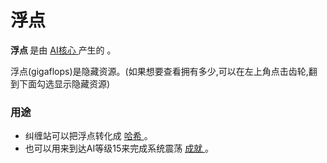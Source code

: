# 浮点

  <p>
    <strong>
          浮点
    </strong>
        是由
      <a href="?file=001-猫咪百科/01-建筑物/09-超级建筑物#AI核心">
          AI核心
      </a>
        产生的
        。
    </a>
  </p>
  <p>
        浮点(gigaflops)是隐藏资源。(如果想要查看拥有多少,可以在左上角点击齿轮,翻到下面勾选显示隐藏资源)
  </p>

### 用途
<ul>
      <li>
            纠缠站可以把浮点转化成
        <a href="?file=003-资源大全/23-哈希">
             哈希
        </a>
		。
      </li>
      <li>
            也可以用来到达AI等级15来完成系统震荡
        <a href="?file=001-猫咪百科/09-成就">
              成就
		</a>
		。
      </li>
    </ul>
